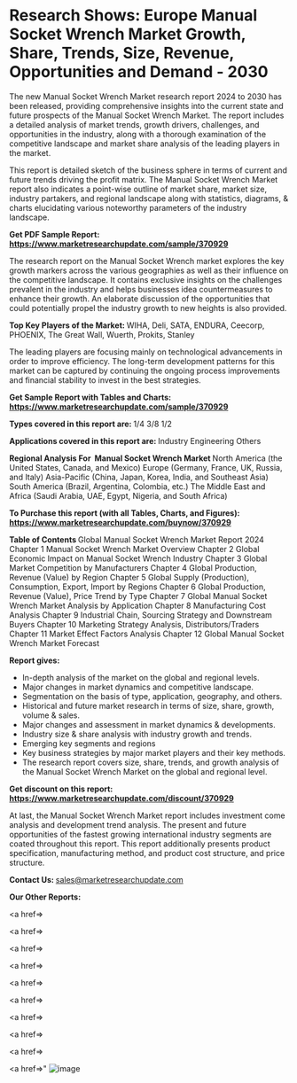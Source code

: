 # Research Shows: Europe Manual Socket Wrench Market Growth, Share, Trends, Size, Revenue, Opportunities and Demand - 2030

The new Manual Socket Wrench Market research report 2024 to 2030 has been released, providing comprehensive insights into the current state and future prospects of the Manual Socket Wrench Market. The report includes a detailed analysis of market trends, growth drivers, challenges, and opportunities in the industry, along with a thorough examination of the competitive landscape and market share analysis of the leading players in the market.

This report is detailed sketch of the business sphere in terms of current and future trends driving the profit matrix. The Manual Socket Wrench Market report also indicates a point-wise outline of market share, market size, industry partakers, and regional landscape along with statistics, diagrams, &amp; charts elucidating various noteworthy parameters of the industry landscape.

<strong><b>Get PDF Sample Report: <a href=https://www.marketresearchupdate.com/sample/370929>https://www.marketresearchupdate.com/sample/370929</a></b></strong>

The research report on the Manual Socket Wrench market explores the key growth markers across the various geographies as well as their influence on the competitive landscape. It contains exclusive insights on the challenges prevalent in the industry and helps businesses idea countermeasures to enhance their growth. An elaborate discussion of the opportunities that could potentially propel the industry growth to new heights is also provided.

<strong><b>Top Key Players of the Market:
</b></strong>WIHA, Deli, SATA, ENDURA, Ceecorp, PHOENIX, The Great Wall, Wuerth, Prokits, Stanley<strong><b>
</b></strong>

The leading players are focusing mainly on technological advancements in order to improve efficiency. The long-term development patterns for this market can be captured by continuing the ongoing process improvements and financial stability to invest in the best strategies.

<strong><b>Get Sample Report with Tables and Charts: <a href=https://www.marketresearchupdate.com/sample/370929>https://www.marketresearchupdate.com/sample/370929</a></b></strong>

<strong><b>Types covered in this report are:
</b></strong>1/4
3/8
1/2<strong><b>
</b></strong>

<strong><b>Applications covered in this report are:
</b></strong>Industry
Engineering
Others<strong><b>
</b></strong>

<strong><b>Regional Analysis For  Manual Socket Wrench Market</b></strong><strong><b>
</b></strong>North America (the United States, Canada, and Mexico)
Europe (Germany, France, UK, Russia, and Italy)
Asia-Pacific (China, Japan, Korea, India, and Southeast Asia)
South America (Brazil, Argentina, Colombia, etc.)
The Middle East and Africa (Saudi Arabia, UAE, Egypt, Nigeria, and South Africa)

<strong><b>To Purchase this report (with all Tables, Charts, and Figures): <a href=https://www.marketresearchupdate.com/buynow/370929>https://www.marketresearchupdate.com/buynow/370929</a></b></strong>

<strong><b>Table of Contents</b></strong><strong><b>
</b></strong>Global Manual Socket Wrench Market Report 2024
Chapter 1 Manual Socket Wrench Market Overview
Chapter 2 Global Economic Impact on Manual Socket Wrench Industry
Chapter 3 Global Market Competition by Manufacturers
Chapter 4 Global Production, Revenue (Value) by Region
Chapter 5 Global Supply (Production), Consumption, Export, Import by Regions
Chapter 6 Global Production, Revenue (Value), Price Trend by Type
Chapter 7 Global Manual Socket Wrench Market Analysis by Application
Chapter 8 Manufacturing Cost Analysis
Chapter 9 Industrial Chain, Sourcing Strategy and Downstream Buyers
Chapter 10 Marketing Strategy Analysis, Distributors/Traders
Chapter 11 Market Effect Factors Analysis
Chapter 12 Global Manual Socket Wrench Market Forecast

<strong><b>Report gives:</b></strong>

- In-depth analysis of the market on the global and regional levels.
- Major changes in market dynamics and competitive landscape.
- Segmentation on the basis of type, application, geography, and others.
- Historical and future market research in terms of size, share, growth, volume &amp; sales.
- Major changes and assessment in market dynamics &amp; developments.
- Industry size &amp; share analysis with industry growth and trends.
- Emerging key segments and regions
- Key business strategies by major market players and their key methods.
- The research report covers size, share, trends, and growth analysis of the Manual Socket Wrench Market on the global and regional level.

<strong><b>Get discount on this report: <a href=https://www.marketresearchupdate.com/discount/370929>https://www.marketresearchupdate.com/discount/370929</a></b></strong>

At last, the Manual Socket Wrench Market report includes investment come analysis and development trend analysis. The present and future opportunities of the fastest growing international industry segments are coated throughout this report. This report additionally presents product specification, manufacturing method, and product cost structure, and price structure.

<strong><b>Contact Us:
</b></strong>sales@marketresearchupdate.com

<strong>Our Other Reports:</strong>

<a href=></a>

<a href=></a>

<a href=></a>

<a href=></a>

<a href=></a>

<a href=></a>

<a href=></a>

<a href=></a>

<a href=></a>

<a href=></a>"
![image](https://github.com/Gayatrikarjule/Market-Analysis-360/assets/97346546/cbdd0368-4180-4558-b4ca-a55be38fb26a)
